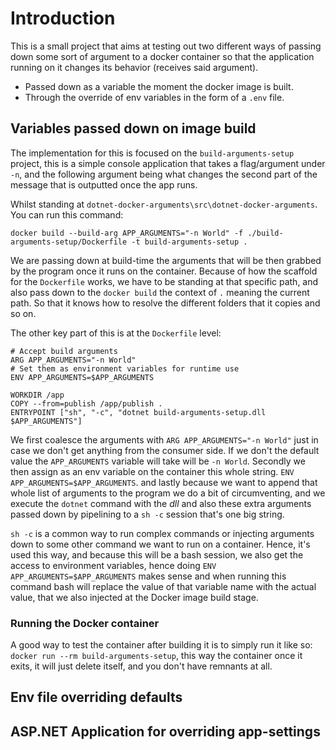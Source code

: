 # Introduction

This is a small project that aims at testing out two different ways of passing down 
some sort of argument to a docker container so that the application running on it 
changes its behavior (receives said argument).

- Passed down as a variable the moment the docker image is built.
- Through the override of env variables in the form of a `.env` file.

## Variables passed down on image build

The implementation for this is focused on the `build-arguments-setup` project, this is 
a simple console application that takes a flag/argument under `-n`, and the following 
argument being what changes the second part of the message that is outputted once 
the app runs.

Whilst standing at `dotnet-docker-arguments\src\dotnet-docker-arguments`. You can 
run this command:

````
docker build --build-arg APP_ARGUMENTS="-n World" -f ./build-arguments-setup/Dockerfile -t build-arguments-setup .
````

We are passing down at build-time the arguments that will be then grabbed by the 
program once it runs on the container. Because of how the scaffold for the `Dockerfile` 
works, we have to be standing at that specific path, and also pass down to the 
`docker build` the context of `.` meaning the current path. So that it knows how to 
resolve the different folders that it copies and so on.

The other key part of this is at the `Dockerfile` level:

````
# Accept build arguments
ARG APP_ARGUMENTS="-n World"
# Set them as environment variables for runtime use
ENV APP_ARGUMENTS=$APP_ARGUMENTS

WORKDIR /app
COPY --from=publish /app/publish .
ENTRYPOINT ["sh", "-c", "dotnet build-arguments-setup.dll $APP_ARGUMENTS"]
````

We first coalesce the arguments with `ARG APP_ARGUMENTS="-n World"` just in case we 
don't get anything from the consumer side. If we don't the default value the 
`APP_ARGUMENTS` variable will take will be `-n World`. Secondly we then assign as 
an env variable on the container this whole string. `ENV APP_ARGUMENTS=$APP_ARGUMENTS`. 
and lastly because we want to append that whole list of arguments to the program we 
do a bit of circumventing, and we execute the `dotnet` command with the _dll_ and also 
these extra arguments passed down by pipelining to a `sh -c` session that's one 
big string.

`sh -c` is a common way to run complex commands or injecting arguments down to some 
other command we want to run on a container. Hence, it's used this way, and because 
this will be a bash session, we also get the access to environment variables, hence 
doing `ENV APP_ARGUMENTS=$APP_ARGUMENTS` makes sense and when running this command 
bash will replace the value of that variable name with the actual value, that we also 
injected at the Docker image build stage.

### Running the Docker container

A good way to test the container after building it is to simply run it like so: 
`docker run --rm build-arguments-setup`, this way the container once it exits, it will 
just delete itself, and you don't have remnants at all.

## Env file overriding defaults

## ASP.NET Application for overriding app-settings